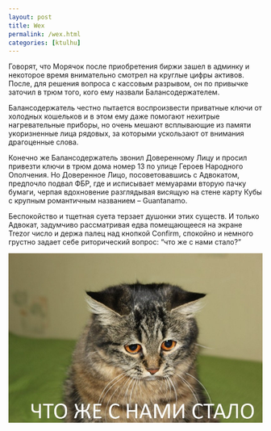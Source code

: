 ```yaml
---
layout: post
title: Wex
permalink: /wex.html
categories: [ktulhu]
---
```


Говорят, что Морячок после приобретения биржи зашел в админку и некоторое время внимательно смотрел на круглые цифры активов. После, для решения вопроса с кассовым разрывом, он по привычке заточил в трюм того, кого ему назвали Балансодержателем.

Балансодержатель честно пытается воспроизвести приватные ключи от холодных кошельков и в этом ему даже помогают нехитрые нагревательные приборы, но очень мешают всплывающие из памяти укоризненные лица рядовых, за которыми ускользают от внимания драгоценные слова.

Конечно же Балансодержатель звонил Доверенному Лицу и просил привезти ключи в трюм дома номер 13 по улице Героев Народного Ополчения. Но Доверенное Лицо, посоветовавшись с Адвокатом, предпочло подвал ФБР, где и исписывает мемуарами вторую пачку бумаги, черпая вдохновение разглядывая висящую на стене карту Кубы с крупным романтичным названием – Guantanamo.

Беспокойство и тщетная суета терзает душонки этих существ. И только Адвокат, задумчиво рассматривая едва помещающееся на экране Trezor число и держа палец над кнопкой Confirm, спокойно и немного грустно задает себе риторический вопрос: “что же с нами стало?”

![Wex](/images/2018/08/wex2.jpg)
